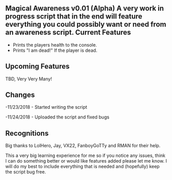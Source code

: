 Magical Awareness v0.01 (Alpha)
A very work in progress script that in the end will feature everything you could possibly want or need from an awareness script.
Current Features
---------------------
- Prints the players health to the console.
- Prints "I am dead!" If the player is dead.

Upcoming Features
--------------------
TBD, Very Very Many!

Changes
-----------
-11/23/2018 - Started writing the script

-11/24/2018 - Uploaded the script and fixed bugs

Recognitions
----------------------
Big thanks to LolHero, Jay, VX22, FanboyGoTTy and RMAN for their help.







This a very big learning experience for me so if you notice any issues, think I can do something better or would like features added please
let me know. I will do my best to include everything that is needed and (hopefully) keep the script bug free.
